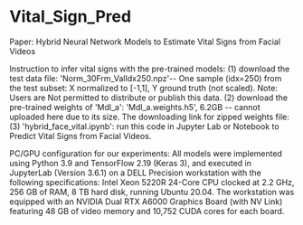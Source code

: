# Vital_Sign_Pred
Paper: Hybrid Neural Network Models to Estimate Vital Signs from Facial Videos

Instruction to infer vital signs with the pre-trained models:
(1) download the test data file: 'Norm_30Frm_ValIdx250.npz'-- One sample (idx=250) from the test subset: X normalized to [-1,1], Y ground truth (not scaled). Note: Users are Not permitted to distribute or publish this data.
(2) download the pre-trained weights of 'Mdl_a': 'Mdl_a.weights.h5', 6.2GB -- cannot uploaded here due to its size. The downloading link for zipped weights file: 
(3) 'hybrid_face_vital.ipynb': run this code in Jupyter Lab or Notebook to Predict Vital Signs from Facial Videos.

PC/GPU configuration for our experiments: 
All models were implemented using Python 3.9 and TensorFlow 2.19 (Keras 3), and executed in JupyterLab (Version 3.6.1) on a DELL Precision workstation with the following specifications: Intel Xeon 5220R 24-Core CPU clocked at 2.2 GHz, 256 GB of RAM, 8 TB hard disk, running Ubuntu 20.04. The workstation was equipped with an NVIDIA Dual RTX A6000 Graphics Board (with NV Link) featuring 48 GB of video memory and 10,752 CUDA cores for each board. 

